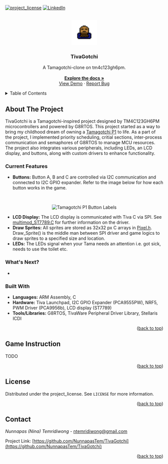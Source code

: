 <!-- Readme template reference: https://github.com/othneildrew/Best-README-Template/pull/73 -->

<a id="readme-top"></a>

<!-- [![Stargazers][stars-shield]][stars-url]
[![Issues][issues-shield]][issues-url] -->

[![project_license][license-shield]][license-url]
[![LinkedIn][linkedin-shield]][linkedin-url]

<!-- PROJECT LOGO -->
<br />
<div align="center">
  <a href="https://github.com/github_username/repo_name">
    <img src="images/Sleepy_tama.png" alt="Logo" width="80" height="80">
  </a>

<h3 align="center">TivaGotchi</h3>
  <p align="center">
    A Tamagotchi-clone on tm4c123gh6pm.
    <br />
    <br />
    <a href="https://github.com/NunnapasTem/TivaGotchi"><strong>Explore the docs »</strong></a>
    <br />
    <a href="https://youtu.be/J6BQPwCq-WE">View Demo</a>
    &middot;
    <a href="https://github.com/NunnapasTem/TivaGotchi/issues/new?labels=bug&template=bug-report---.md">Report Bug</a>
  
  </p>
</div>

<!-- TABLE OF CONTENTS -->
<details>
  <summary>Table of Contents</summary>
  <ol>
    <li>
      <a href="#about-the-project">About The Project</a>
      <ul>
        <li><a href="#built-with">Built With</a></li>
      </ul>
    </li>
    <li><a href="#Game Instruction">Game Instruction</a></li>
    <li><a href="#license">License</a></li>
    <li><a href="#contact">Contact</a></li>
    <!-- <li><a href="#acknowledgments">Acknowledgments</a></li> -->
  </ol>
</details>

<!-- ABOUT THE PROJECT -->

## About The Project

TivaGotchi is a Tamagotchi-inspired project designed by TM4C123GH6PM microcontrollers and powered by G8RTOS. This project started as a way to bring my childhood dream of owning a <a href="https://tamagotchi.fandom.com/wiki/Tamagotchi_(1996_Pet)">Tamagotchi P1</a> to life. As a part of the project, I implemented priority scheduling, critial sections, inter-process communication and semaphores of G8RTOS to manage MCU resources. The project also integrates various peripherals, including LEDs, an LCD display, and buttons, along with custom drivers to enhance functionality. 

### Current Features
- **Buttons:** Button A, B and C are controlled via I2C communication and connected to I2C GPIO expander. Refer to the image below for how each button works in the game. 
</br>
<p align="center"><img src="https://static.wikia.nocookie.net/tamagotchi/images/5/52/Tama_diagram.png/revision/latest?cb=20191126143322"
     alt="Tamagotchi P1 Button Labels"
     style="width:150px;" />
</p>

- **LCD Display:** The LCD display is communicated with Tiva C via SPI. See <a href="https://github.com/NunnapasTem/TivaGotchi/blob/main/MultimodDrivers/src/multimod_ST7789.c">multimod_ST7789.C</a> for further information on the driver.
- **Draw Sprites:** All sprites are stored as 32x32 px C arrays in <a href="https://github.com/NunnapasTem/TivaGotchi/blob/main/Pixel.h">Pixel.h</a>. Draw_Sprite() is the middle man between SPI driver and game logics to draw sprites to a specified size and location.
- **LEDs:** The LEDs signal when your Tama needs an attention i.e. got sick, needs to use the toilet etc.  
### What's Next?
- 

### Built With

- **Languages:** ARM Assembly, C
- **Hardware:** Tiva Launchpad, I2C GPIO Expander (PCA9555PW), NRF5, PWM Driver (PCA9956b), LCD display (ST7789)
- **Tools/Libraries:** G8RTOS, TivaWare Peripheral Driver Library, Stellaris ICDI

<p align="right">(<a href="#readme-top">back to top</a>)</p>


## Game Instruction

TODO

<p align="right">(<a href="#readme-top">back to top</a>)</p>
<!-- LICENSE -->

## License

Distributed under the project_license. See `LICENSE` for more information.

<p align="right">(<a href="#readme-top">back to top</a>)</p>

<!-- CONTACT -->

## Contact

_Nunnapas (Nina) Temridiwong_ - ntemridiwong@gmail.com

Project Link: [https://github.com/NunnapasTem/TivaGotchi](https://github.com/NunnapasTem/TivaGotchi)

<p align="right">(<a href="#readme-top">back to top</a>)</p>

<!-- ACKNOWLEDGMENTS -->

<!-- ## Acknowledgments

- []()
- []()
- []() -->

<!--<p align="right">(<a href="#readme-top">back to top</a>)</p> -->

<!-- MARKDOWN LINKS & IMAGES -->
<!-- https://www.markdownguide.org/basic-syntax/#reference-style-links -->

[forks-shield]: https://img.shields.io/github/forks/github_username/repo_name.svg?style=for-the-badge
[forks-url]: https://github.com/github_username/repo_name/network/members
[stars-shield]: https://img.shields.io/github/stars/github_username/repo_name.svg?style=for-the-badge
[stars-url]: https://github.com/github_username/repo_name/stargazers
[issues-shield]: https://img.shields.io/github/issues/github_username/repo_name.svg?style=for-the-badge
[issues-url]: https://github.com/github_username/repo_name/issues
[license-shield]: https://img.shields.io/github/license/NunnapasTem/TivaGotchi?style=for-the-badge
[license-url]: https://github.com/NunnapasTem/TivaGotchi/blob/main/LICENSE
[linkedin-shield]: https://img.shields.io/badge/-LinkedIn-black.svg?style=for-the-badge&logo=linkedin&colorB=555
[linkedin-url]: https://linkedin.com/in/ntemridiwong
